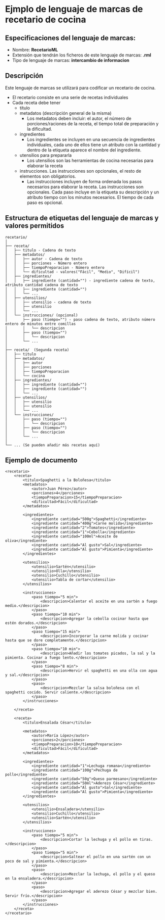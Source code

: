 # Ejmplo de lenguaje de marcas de recetario de cocina
## Especificaciones del lenguaje de marcas:
* Nombre: **RecetarioML**
* Extensión que tendrán los ficheros de este lenguaje de marcas: **.rml**
* Tipo de lenguaje de marcas: **intercambio de informacion**

## Descripción

Este lenguaje de marcas se utilizará para codificar un recetario de cocina. 
* El recetario consiste en una serie de recetas individuales
* Cada receta debe tener
  * título
  * metadatos (descripción general de la misma)
    * Los metadatos deben incluir: el autor, el número de porciones/raciones de la receta, el tiempo total de preparación y la dificultad.
  * ingredientes
    * Los ingredientes se incluyen en una secuencia de ingredientes individuales, cada uno de ellos tiene un atributo con la cantidad y dentro de la etiqueta aparece el nombre del ingrediente.
  * utensilios para prepararla
    * Los utensilios son las herramientas de cocina necesarias para elaborar la receta
  * instrucciones. Las instrucciones son opcionales, el resto de elementos son obligatorios.
    * Las instrucciones incluyen de forma ordenada los pasos necesarios para elaborar la receta. Las instrucciones son opcionales. Cada paso incluye en la etiqueta su descripción y un atributo tiempo con los minutos necesarios. El tiempo de cada paso es opcional.

## Estructura de etiquetas del lenguaje de marcas y valores permitidos
```
recetario/
│
├── receta/
│   ├── titulo - Cadena de texto
│   ├── metadatos/
│   │   ├── autor - Cadena de texto
│   │   ├── porciones - Número entero
│   │   ├── tiempoPreparacion - Número entero
│   │   └── dificultad - valores("Fácil", "Medio", "Difícil")
│   ├── ingredientes/
│   │   ├── ingrediente (cantidad="") - ingrediente cadena de texto, atributo cantidad cadena de texto
│   │   ├── ingrediente (cantidad="")
│   │   └── ... 
│   ├── utensilios/
│   │   ├── utensilio - cadena de texto
│   │   ├── utensilio
│   │   └── ...
│   └── instrucciones/ (opcional)
│       ├── paso (tiempo="") - paso cadena de texto, atributo número entero de minutos entre comillas
│       │   └── descripcion
│       ├── paso (tiempo="") 
│       │   └── descripcion
│       └── ... 
│
├── receta/  (Segunda receta)
│   ├── titulo
│   ├── metadatos/
│   │   ├── autor
│   │   ├── porciones
│   │   ├── tiempoPreparacion
│   │   └── cocina
│   ├── ingredientes/
│   │   ├── ingrediente (cantidad="")
│   │   ├── ingrediente (cantidad="")
│   │   └── ... 
│   ├── utensilios/
│   │   ├── utensilio
│   │   ├── utensilio
│   │   └── ...
│   └── instrucciones/
│       ├── paso (tiempo="") 
│       │   └── descripcion
│       ├── paso (tiempo="") 
│       │   └── descripcion
│       └── ... 
│
└── ... (Se pueden añadir más recetas aquí)

```
## Ejemplo de documento

```
<recetario>
    <receta>
        <titulo>Spaghetti a la Boloñesa</titulo>        
        <metadatos>
            <autor>Juan Pérez</autor>
            <porciones>4</porciones>
            <tiempoPreparacion>15</tiempoPreparacion>
            <dificultad>Fácil</dificultad>
        </metadatos>

        <ingredientes>
            <ingrediente cantidad="500g">Spaghetti</ingrediente>
            <ingrediente cantidad="400g">Carne molida</ingrediente>
            <ingrediente cantidad="2">Tomates</ingrediente>
            <ingrediente cantidad="1">Cebolla</ingrediente>
            <ingrediente cantidad="100ml">Aceite de oliva</ingrediente>
            <ingrediente cantidad="Al gusto">Sal</ingrediente>
            <ingrediente cantidad="Al gusto">Pimienta</ingrediente>
        </ingredientes>

        <utensilios>
            <utensilio>Sartén</utensilio>
            <utensilio>Olla</utensilio>
            <utensilio>Cuchillo</utensilio>
            <utensilio>Tabla de cortar</utensilio>
        </utensilios>

        <instrucciones>
            <paso tiempo="5 min">
                <descripcion>Calentar el aceite en una sartén a fuego medio.</descripcion>
            </paso>
            <paso tiempo="10 min">
                <descripcion>Agregar la cebolla cocinar hasta que estén dorados.</descripcion>
            </paso>
            <paso tiempo="15 min">
                <descripcion>Incorporar la carne molida y cocinar hasta que se dore completamente.</descripcion>
            </paso>
            <paso tiempo="10 min">
                <descripcion>Añadir los tomates picados, la sal y la pimienta. Cocinar a fuego lento.</descripcion>
            </paso>
            <paso tiempo="8 min">
                <descripcion>Hervir el spaghetti en una olla con agua y sal.</descripcion>
            </paso>
            <paso>
                <descripcion>Mezclar la salsa boloñesa con el spaghetti cocido. Servir caliente.</descripcion>
            </paso>
        </instrucciones>

    </receta>

    <receta>
        <titulo>Ensalada César</titulo>

        <metadatos>
            <autor>María López</autor>
            <porciones>2</porciones>
            <tiempoPreparacion>10</tiempoPreparacion>
            <dificultad>Fácil</dificultad>
        </metadatos>

        <ingredientes>
            <ingrediente cantidad="1">Lechuga romana</ingrediente>
            <ingrediente cantidad="100g">Pechuga de pollo</ingrediente>
            <ingrediente cantidad="50g">Queso parmesano</ingrediente>
            <ingrediente cantidad="50ml">Aderezo César</ingrediente>
            <ingrediente cantidad="Al gusto">Sal</ingrediente>
            <ingrediente cantidad="Al gusto">Pimienta</ingrediente>
        </ingredientes>

        <utensilios>
            <utensilio>Ensaladera</utensilio>
            <utensilio>Cuchillo</utensilio>
            <utensilio>Sartén</utensilio>
        </utensilios>

        <instrucciones>
            <paso tiempo="5 min">
                <descripcion>Cortar la lechuga y el pollo en tiras.</descripcion>
            </paso>
            <paso tiempo="5 min">
                <descripcion>Saltear el pollo en una sartén con un poco de sal y pimienta.</descripcion>
            </paso>
            <paso>
                <descripcion>Mezclar la lechuga, el pollo y el queso en la ensaladera.</descripcion>
            </paso>
            <paso>
                <descripcion>Agregar el aderezo César y mezclar bien. Servir frío.</descripcion>
            </paso>
        </instrucciones>
    </receta>
</recetario>
```
